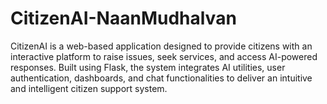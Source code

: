 # CitizenAI-NaanMudhalvan
CitizenAI is a web-based application designed to provide citizens with an interactive platform to raise issues, seek services, and access AI-powered responses. Built using Flask, the system integrates AI utilities, user authentication, dashboards, and chat functionalities to deliver an intuitive and intelligent citizen support system. 
